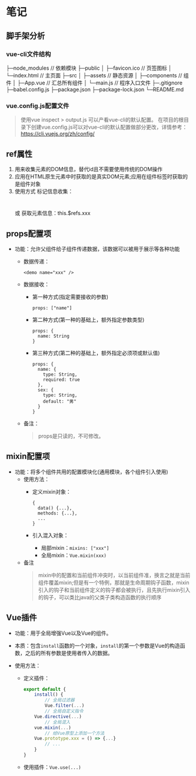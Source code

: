 # 笔记

## 脚手架分析

### vue-cli文件结构
  ├─node_modules // 依赖模块
  ├─public
  │  ├─favicon.ico // 页签图标
  │  └─index.html // 主页面
  ├─src
  │  ├─assets // 静态资源
  │  ├─components // 组件
  │  ├─App.vue // 汇总所有组件
  │  └─main.js // 程序入口文件
  ├─.gitignore
  ├─babel.config.js
  ├─package.json
  ├─package-lock.json
  └─README.md



### vue.config.js配置文件

> 使用vue inspect > output.js 可以产看vue-cli的默认配置。
> 在项目的根目录下创建vue.config.js可以对vue-cli的默认配置做部分更改，详情参考：https://cli.vuejs.org/zh/config/



## ref属性

1. 用来收集元素的DOM信息，替代id且不需要使用传统的DOM操作
2. 应用在HTML原生元素中时获取的是真实DOM元素;应用在组件标签时获取的是组件对象
3. 使用方式
    标记信息收集：<h1 ref="xxx"></h1> 或 <School ref="xxx"></School>
    获取元素信息：this.$refs.xxx



## props配置项

- 功能：允许父组件给子组件传递数据，该数据可以被用于展示等各种功能
  - 数据传递：
    
    ```
    <demo name="xxx" />
    ```
    
    
  - 数据接收：
    - 第一种方式(指定需要接收的参数)
      ```
      props: ["name"]
      ```
      
      
    - 第二种方式(第一种的基础上，额外指定参数类型)
      ```
      props: {
      	name: String 
      }
      ```
      
      
    - 第三种方式(第二种的基础上，额外指定必须项或默认值)
      
      ```
      props: {
        name: {
          type: String,
          required: true
        },
        sex: {
          type: String,
          default: "男"
        }
      }
      ```
      
      
  - 备注：
    > props是只读的，不可修改。



## mixin配置项

- 功能：将多个组件共用的配置模块化(通用模块，各个组件引入使用)
  - 使用方法：
    - 定义mixin对象：
      ```
      {
        data() {...},
        methods: {...},
        ...
      }
      ```
      
      
    - 引入混入对象：
      - 局部mixin：`mixins: ["xxx"]`
      - 全局mixin：`Vue.mixin(xxx)`
  - 备注
    > mixin中的配置和当前组件冲突时，以当前组件准，换言之就是当前组件覆盖mixin;但是有一个特例，那就是生命周期钩子函数，mixin引入的钩子和当前组件定义的钩子都会被执行，且先执行mixin引入的钩子，可以类比java的父类子类构造函数的执行顺序



## Vue插件

- 功能：用于全局增强Vue以及Vue的组件。

- 本质：包含`install`函数的一个对象，`install`的第一个参数是Vue的构造函数，之后的所有参数是使用者传入的数据。

- 使用方法：

  - 定义插件：

    ```js
    export default {
    	install() {
    		// 全局过滤器
    		Vue.filter(...)
    		// 全局自定义指令
        Vue.directive(...)
    		// 全局混入
        vue.mixin(...)
    		// 给Vue原型上添加一个方法
        Vue.prototype.xxx = () => {...}
    		// ...
    	}
    }
    ```

  - 使用插件：`Vue.use(...)`

  


